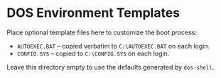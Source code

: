 # DOS Environment Templates

Place optional template files here to customize the boot process:

- `AUTOEXEC.BAT` – copied verbatim to `C:\AUTOEXEC.BAT` on each login.
- `CONFIG.SYS` – copied to `C:\CONFIG.SYS` on each login.

Leave this directory empty to use the defaults generated by `dos-shell`.
